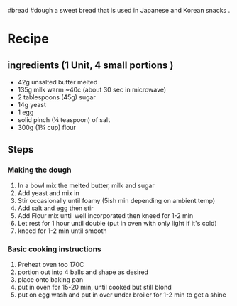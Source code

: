 #bread #dough
a sweet bread that is used in Japanese and Korean snacks .
# Recipe 

## ingredients (1 Unit, 4 small portions )
- 42g unsalted butter melted
- 135g milk warm ~40c (about 30 sec in microwave)
- 2 tablespoons (45g) sugar
- 14g yeast
- 1 egg
- solid pinch (¼ teaspoon) of salt
- 300g (1¾ cup) flour

## Steps

### Making the dough

1. In a bowl mix the melted butter, milk and sugar
2. Add yeast and mix in
3. Stir occasionally until foamy (5ish min depending on ambient temp)
4. Add salt and egg then stir
5. Add Flour mix until well incorporated then kneed for 1-2 min 
6. Let rest for 1 hour until double (put in oven with only light if it's cold)
7. kneed for 1-2 min until smooth 

### Basic cooking instructions
1. Preheat oven too 170C
2. portion out into 4 balls and shape as desired 
3. place onto baking pan 
4. put in oven for 15-20 min, until cooked but still blond
5. put on egg wash and put in over under broiler for 1-2 min to get a shine 